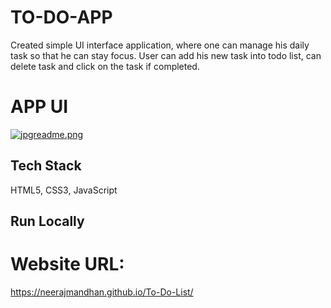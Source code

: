 # TO-DO-APP

Created simple UI interface application, where one
can manage his daily task so that he can stay focus.
User can add his new task into todo list, can delete
task and click on the task if completed.

# APP UI

[![jpgreadme.png](https://i.postimg.cc/Y9LsXfVr/jpgreadme.png)](https://postimg.cc/KkFfjLxw)

## Tech Stack

HTML5, CSS3, JavaScript

## Run Locally

# Website URL:
https://neerajmandhan.github.io/To-Do-List/
